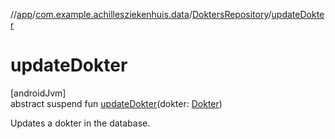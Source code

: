 //[app](../../../index.md)/[com.example.achillesziekenhuis.data](../index.md)/[DoktersRepository](index.md)/[updateDokter](update-dokter.md)

# updateDokter

[androidJvm]\
abstract suspend fun [updateDokter](update-dokter.md)(dokter: [Dokter](../../com.example.achillesziekenhuis.model/-dokter/index.md))

Updates a dokter in the database.
